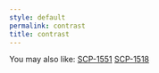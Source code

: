 ```yaml
---
style: default
permalink: contrast
title: contrast
---
```

You may also like:
[SCP-1551](http://scp-wiki.net/scp-1551)
[SCP-1518](http://scp-wiki.net/scp-1518)